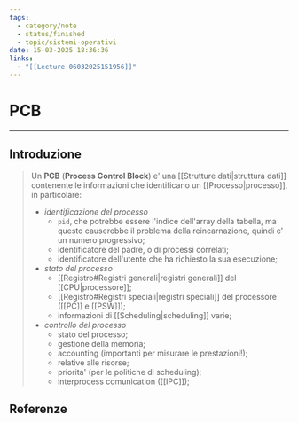 ```yaml
---
tags:
  - category/note
  - status/finished
  - topic/sistemi-operativi
date: 15-03-2025 18:36:36
links:
  - "[[Lecture 06032025151956]]"
---
```

# PCB
---
## Introduzione
> Un **PCB** (**Process Control Block**) e' una [[Strutture dati|struttura dati]] contenente le informazioni che identificano un [[Processo|processo]], in particolare:
> - _identificazione del processo_
> 	- `pid`, che potrebbe essere l'indice dell'array della tabella, ma questo causerebbe il problema della reincarnazione, quindi e' un numero progressivo;
> 	- identificatore del padre, o di processi correlati;
> 	- identificatore dell'utente che ha richiesto la sua esecuzione;
> - _stato del processo_
> 	- [[Registro#Registri generali|registri generali]] del [[CPU|processore]];
> 	- [[Registro#Registri speciali|registri speciali]] del processore ([[PC]] e [[PSW]]);
> 	- informazioni di [[Scheduling|scheduling]] varie;
> - _controllo del processo_
> 	- stato del processo;
> 	- gestione della memoria;
> 	- accounting (importanti per misurare le prestazioni!);
> 	- relative alle risorse;
> 	- priorita' (per le politiche di scheduling);
> 	- interprocess comunication ([[IPC]]);

## Referenze